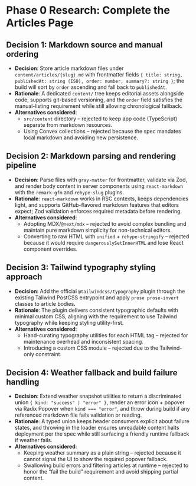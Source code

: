 # Phase 0 Research: Complete the Articles Page

## Decision 1: Markdown source and manual ordering
- **Decision**: Store article markdown files under `content/articles/{slug}.md` with frontmatter fields `{ title: string, publishedAt: string (ISO), order: number, summary?: string }`; the build will sort by `order` ascending and fall back to `publishedAt`.
- **Rationale**: A dedicated `content/` tree keeps editorial assets alongside code, supports git-based versioning, and the `order` field satisfies the manual-listing requirement while still allowing chronological fallback.
- **Alternatives considered**:
  - `src/content` directory – rejected to keep app code (TypeScript) separate from markdown resources.
  - Using Convex collections – rejected because the spec mandates local markdown and avoiding new persistence.

## Decision 2: Markdown parsing and rendering pipeline
- **Decision**: Parse files with `gray-matter` for frontmatter, validate via Zod, and render body content in server components using `react-markdown` with the `remark-gfm` and `rehype-slug` plugins.
- **Rationale**: `react-markdown` works in RSC contexts, keeps dependencies light, and supports GitHub-flavored markdown features that editors expect; Zod validation enforces required metadata before rendering.
- **Alternatives considered**:
  - Adopting MDX/`@next/mdx` – rejected to avoid complex bundling and maintain pure markdown simplicity for non-technical editors.
  - Converting to raw HTML with `unified` + `rehype-stringify` – rejected because it would require `dangerouslySetInnerHTML` and lose React component overrides.

## Decision 3: Tailwind typography styling approach
- **Decision**: Add the official `@tailwindcss/typography` plugin through the existing Tailwind PostCSS entrypoint and apply `prose prose-invert` classes to article bodies.
- **Rationale**: The plugin delivers consistent typographic defaults with minimal custom CSS, aligning with the requirement to use Tailwind typography while keeping styling utility-first.
- **Alternatives considered**:
  - Hand-curating typography utilities for each HTML tag – rejected for maintenance overhead and inconsistent spacing.
  - Introducing a custom CSS module – rejected due to the Tailwind-only constraint.

## Decision 4: Weather fallback and build failure handling
- **Decision**: Extend weather snapshot utilities to return a discriminated union `{ kind: "success" | "error" }`, render an error icon + popover via Radix Popover when `kind === "error"`, and throw during build if any referenced markdown file fails validation or reading.
- **Rationale**: A typed union keeps header consumers explicit about failure states, and throwing in the loader ensures unreadable content halts deployment per the spec while still surfacing a friendly runtime fallback if weather fails.
- **Alternatives considered**:
  - Keeping weather summary as a plain string – rejected because it cannot signal the UI to show the required popover fallback.
  - Swallowing build errors and filtering articles at runtime – rejected to honor the “fail the build” requirement and avoid shipping partial content.
